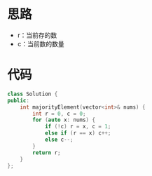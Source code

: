 # 思路

* r：当前存的数
* c：当前数的数量

# 代码

```c++
class Solution {
public:
    int majorityElement(vector<int>& nums) {
        int r = 0, c = 0;
        for (auto x: nums) {
            if (!c) r = x, c = 1;
            else if (r == x) c++;
            else c--;
        }
        return r;
    }
};
```

